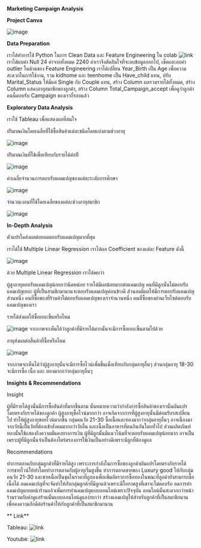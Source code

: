 **Marketing Campaign Analysis**

**Project Canva**

![image](https://github.com/user-attachments/assets/60b17cfc-e4e5-4a5a-ba50-0c53f00a52aa)

**Data Preparation**

เราได้ทำการใช้ Python ในการ Clean Data และ Feature Engineering ใน colab ![link](https://colab.research.google.com/drive/1kkNg7ndzoGxTZtnqvvhKNqzcDLeLuDSQ?usp=sharing) เราได้ผบค่า Null 24 ค่าจากทั้งหมด 2240 ค่าเราจึงตัดสินใจที่จะลบข้อมูลออกไป, เช็คและลบค่า outlier
ในด้านของ Feature Engineering เราได้เปลี่ยน Year_Birth เป็น Age เพื่อความสะดวกในการใช้งาน, รวม kidhome และ teenhome เป็น Have_child แทน, ปรับ Marital_Status ให้มีแค่ Single กับ Couple แทน, สร้าง Column ผลรวมรายได้ทั้งหมด, สร้าง Column แสดงอายุสมาชิกของลูกค้า, สร้าง Column Total_Campaign_accept เพื่อดูว่าลูกค้าคนนี้ตอบรับ Campaign ของเรากี่รอบแล้ว

**Exploratory Data Analysis**

   เราใช้ Tableau เพื่อแสดงผลที่สนใจ

ปริมาณเงินโดยเฉลี่ยที่ใช้ซื้อสินค้าแต่ละชนิดโดยแบ่งตามช่วงอายุ

![image](https://github.com/user-attachments/assets/8ca8ba25-4c1c-4d8b-b732-8c3c5daf35c6)

ปริมาณเงินที่ใช้เพื่อเทียบกับรายได้ต่อปี

![image](https://github.com/user-attachments/assets/0b5db1fa-aac1-4498-aa12-26c4619fc1ee)

ค่าเฉลี่ยจำนวนการตอบรับแคมเปญของแต่ละระดับการศึกษา

![image](https://github.com/user-attachments/assets/22cddcfa-3784-420a-8313-305b829123d5)

จำนวนเงอนที่ใช้โดยเฉลี่ยของแต่ละช่วงอายุสมาชิก

![image](https://github.com/user-attachments/assets/78de471b-9c11-4830-b17c-156ce381c97d)

**In-Depth Analysis**

  ตัวแปรใดส่งผลต่อยอดตอบรับแคมเปญมากที่สุด

เราได้ใช้ Multiple Linear Regression เราได้ผล Coefficient ของแต่ละ Feature ดังนี้

![image](https://github.com/user-attachments/assets/7cb7d72f-a03a-494f-bbe1-ec60507ee04a)

  ด้วย Multiple Linear Regression เราได้พบว่า

ผู้สูงอายุตอบรับแคมเปญน้อยกว่านิดหน่อย
รายได้มีผลน้อยมากต่อแคมเปญ
คนที่มีลูกนั้นไม่ตอบรับแคมเปญเยอะ
ผู้ที่เป็นสามชิกมานานจะตอบรับแคมเปญค่อนข้างดี
ส่วนลดมีผลให้มีการตอบรับแคมเปญส่วนหนึ่ง
คนที่ซื้อของที่ร้านค้าไม่ตอบรับแคมเปญของเราจำนวนหนึ่ง
คนที่ซื้อของผ่านเว็บไซต์ตอบรับแคมเปญของเรา


   รายได้ส่งผลให้ซื้อเยอะขึ้นหรือไหม

![image](https://github.com/user-attachments/assets/2e4753f2-cccc-4801-947b-5b8be317f499)
จากภาพจะเห็นได้ว่าลูกค้าที่มีรายได้มากนั้นจะมีการซื้อเยอะขึ้นตามไปด้วย


   อายุส่งผลต่อสิ้นค้าที่ซื้อหรือไหม

![image](https://github.com/user-attachments/assets/089c38b1-c22c-4ee5-87a1-412d0378e80f)

จากภาพจะเห็นได้ว่าผู้สูงอายุนั้นจะมีการซื้อไวน์เพื่มขึ้นเมื่อเทียบกับกลุ่มอายุอื่นๆ ส่วนกลุ่มอายุ 18-30 จะมีการซื้อ เนื้อ และ ทองมากกว่ากลุ่มอายุอื่นๆ

**Insights & Recommendations**

   Insight

ผู้ที่มีรายได้สูงนั้นมีการซื้อสินค้าที่มากขึ้นตาม นั้นหมายความว่ากำลังการซื้อสินค้าของเรานั้นผันแปรโดยตรงกับรายได้ของลูกค้า
ผู้สูงอายุซื้อไวน์มากกว่า อาจเกิดจากการที่ผู้สูงอายุนั้นมีต่อมรับรสเปลี่ยนไป ทำให้ผู้สูงอายุชอยไวน์มากขึ้น
กลุ่มคนวัย 21-30 ซื้อเนื้อและทองมากว่ากลุ่มอายุอื่นๆ อาจเนื่องมาจากวัยนี้เป็นวัยที่ต้องเข้าสังคมมากกว่าวัยอื่น และเนื้อเป็นอาหารที่คนกินกันโดยทั่วไป ส่วนผลิตภัณท์ทองนั้นใช้แสดงถึงความมั่นคงทางการเงิน
ผู้ที่มีลูกนั้นมีแนวโน้มที่จะตอบรับแคมเปญน้อยมาก อาจเป็นเพราะผู้ที่มีลูกนั้นจำเป็นต้องไตร่ตรองการใช้เงินเป็นอย่างดีเพราะมีลูกที่ต้องดูแล

   Recommendations

ทำการตลาดกับกลุ่มลูกค้าที่มีรายได้สูง เพราะการกำลังในการซื้อของลูกค้าผันแปรโดยตรงกับรายได้
การขายไวน์ให้ทำโดยทำการตลาดกับผู้อายุเริ่มสูงขึ้น
ทำการตลาดขายของ Luxury good ให้กับกลุ่มคนวัย 21-30 และขายเนื้อเป็นชุดในราคาที่ถูกลงเพื่อเพิ่มอัตราการซื้อทองในขณะที่ลูกค้ายังสามารถซื้อเนื้อได้
ลดแคมเปญที่จะจัดทำให้กับกลุ่มลูกค้าที่มีลูกแล้วเพราะมีโอกาศสูงที่เขาจะไม่ตอบรับ
ลดการทำแคมเปญแบบหน้าร้านแล้วเพิ่มการทำแคมเปญแบบออนไลน์เพราะปัจจุบัน ออนไลน์นั้นสะดวกกว่าหน้าร้านรวมกับค่าดูแลร้านนั้นแบบออนไลน์ดูแลง่ายกว่า
สร้างแคมเปญให้สำหรับลูกค้าที่เป็นสมาชิกนานเพื่อคงความภักดีต่อร้านค้าให้กับลูกค้าที่เป็นสมาชิกมานาน

  ** Link**

Tableau: ![link](https://public.tableau.com/app/profile/chaipot.rutamornchai6341/viz/Project_Marketing_17480064448470/Story1?publish=yes)

Youtube: ![link](https://www.youtube.com/watch?v=hyBMHr7LNVc&ab_channel=Sand)
